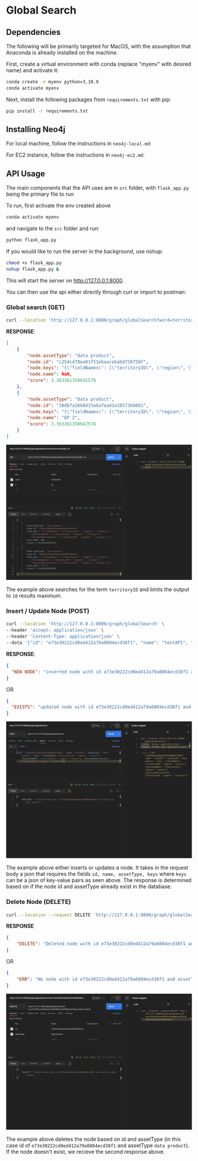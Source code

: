 # Global Search

## Dependencies

The following will be primarily targeted for MacOS, with the assumption that Anaconda is already installed on the machine.

First, create a virtual environment with conda (replace "myenv" with desired name) and activate it:
```zsh
conda create -n myenv python=3.10.9
conda activate myenv
```

Next, install the following packages from `requirements.txt` with pip:
```zsh
pip install -r requirements.txt
```

## Installing Neo4j

For local machine, follow the instructions in `neo4j-local.md`:

For EC2 instance, follow the instructions in `neo4j-ec2.md`:

## API Usage

The main components that the API uses are in `src` folder, with `flask_app.py` being the primary file to run 

To run, first activate the env created above 
```python
conda activate myenv
```
and navigate to the `src` folder and run:
```zsh
python flask_app.py
```

If you would like to run the server in the background, use nohup:
```zsh
chmod +x flask_app.py
nohup flask_app.py &
```

This will start the server on http://127.0.0.1:8000.

You can then use the api either directly through curl or import to postman:

### Global search (GET)
```zsh
curl --location 'http://127.0.0.1:8000/graph/globalSearch?word=territoryID&n=10'
```

**RESPONSE**:
```json
[
    {
        "node.assetType": "data product",
        "node.id": "c254cd78ea01f51ebaaceba6d738750f",
        "node.keys": "{\"fieldNames\": [\"territoryID\", \"region\", \"country\"], \"businessNames\": [\"territoryID\", \"region\", \"country\"], \"businessDescriptions\": [\"territoryID\", \"region\", \"country\"]}",
        "node.name": NaN,
        "score": 3.363361358642578
    },
    {
        "node.assetType": "data product",
        "node.id": "38db7a16b8415a6afea41e185736b0d1",
        "node.keys": "{\"fieldNames\": [\"territoryID\", \"region\", \"country\"], \"businessNames\": [\"territoryID\", \"region\", \"country\"], \"businessDescriptions\": [\"territoryID\", \"region\", \"country\"]}",
        "node.name": "DP 2",
        "score": 3.363361358642578
    }
]
```

![search](img/search.png)

The example above searches for the term `territoryID` and limits the output to `10` results maximum.

### Insert / Update Node (POST)
```zsh
curl --location 'http://127.0.0.1:8000/graph/globalSearch' \
--header 'accept: application/json' \
--header 'Content-Type: application/json' \
--data '{"id": "e73e30222cd0ed412a79a0804ecd38f1", "name": "testAPI", "assetType": "data product", "keys": {"fieldNames": ["territoryID", "region", "country"], "businessNames": ["territoryID", "region", "country"], "businessDescriptions": ["territoryID", "region", "country"]}}'
```

**RESPONSE**:
```json
{
  "NEW NODE": "inserted node with id e73e30222cd0ed412a79a0804ecd38f1 and asset type data product"
}
```

OR

```json
{
  "EXISTS": "updated node with id e73e30222cd0ed412a79a0804ecd38f1 and asset type data product"
}
```

![insert](img/insert-update.png)

The example above either inserts or updates a node. It takes in the request body a json that requires the fields `id, name, assetType, keys` where `keys` can be a json of key-value pairs as seen above. The response is determined based on if the node id and assetType already exist in the database.

### Delete Node (DELETE)
```zsh
curl --location --request DELETE 'http://127.0.0.1:8000/graph/globalSearch?id=e73e30222cd0ed412a79a0804ecd38f1&assetType=data%20product'
```

**RESPONSE**
```json
{
    "DELETE": "Deleted node with id e73e30222cd0ed412a79a0804ecd38f1 and assetType data product"
}
```

OR 

```json
{
    "ERR": "No node with id e73e30222cd0ed412a79a0804ecd38f1 and assetType data product found"
}
```

![delete](img/delete.png)

The example above deletes the node based on id and assetType (in this case id of `e73e30222cd0ed412a79a0804ecd38f1` and assetType `data product`). If the node doesn't exist, we recieve the second response above.